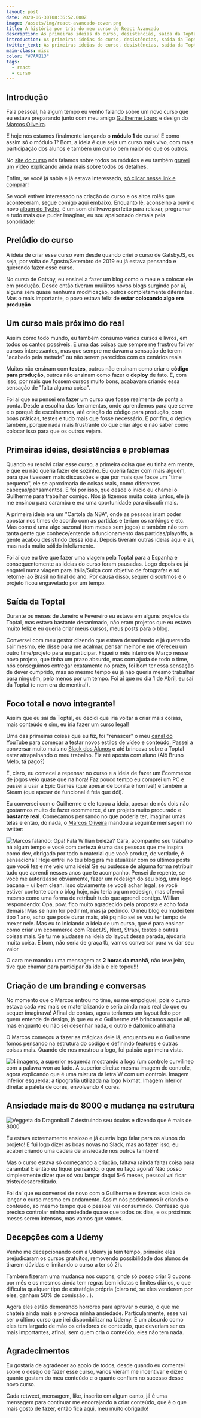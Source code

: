 ```yaml
---
layout: post
date: 2020-06-30T08:36:52.000Z
image: /assets/img/react-avancado-cover.png
title: A história por trás do meu curso de React Avançado
description: As primeiras ideias do curso, desistências, saída da Toptal e reinicio de tudo!
introduction: As primeiras ideias do curso, desistências, saída da Toptal e reinicio de tudo!
twitter_text: As primeiras ideias do curso, desistências, saída da Toptal e reinicio de tudo!
main-class: misc
color: "#7AAB13"
tags:
  - react
  - curso
---
```

## Introdução

Fala pessoal, há algum tempo eu venho falando sobre um novo curso que eu estava preparando junto com meu amigo [Guilherme Louro](https://twitter.com/guilhermelouro) e design do [Marcos Oliveira](https://twitter.com/vmaarcosp).

E hoje nós estamos finalmente lançando o **módulo 1** do curso! E como assim só o módulo 1? Bom, a ideia é que seja um curso mais vivo, com mais participação dos alunos e também um curso bem maior do que os outros.

No [site do curso](https://reactavancado.com.br/) nós falamos sobre todos os módulos e eu também [gravei um vídeo](https://youtu.be/zrx9kTHU-8Y) explicando ainda mais sobre todos os detalhes.

Enfim, se você já sabia e já estava interessado, [só clicar nesse link e comprar](https://www.udemy.com/course/react-avancado/?couponCode=MODULO1)!

Se você estiver interessado na criação do curso e os altos rolês que aconteceram, segue comigo aqui embaixo. Enquanto lê, aconselho a ouvir o novo [album do Tycho](https://open.spotify.com/album/3uqx22ScaYQujWq2lBvXuQ?si=CMvxg3p-SQqADx4ffbPw_Q), é um som chillwave perfeito para relaxar, programar e tudo mais que puder imaginar, eu sou apaixonado demais pela sonoridade!

## Prelúdio do curso

A ideia de criar esse curso vem desde quando criei o curso de GatsbyJS, ou seja, por volta de Agosto/Setembro de 2019 eu já estava pensando e querendo fazer esse curso. 

No curso de Gatsby, eu ensinei a fazer um blog como o meu e a colocar ele em produção. Desde então tiveram muiiiitos novos blogs surgindo por aí, alguns sem quase nenhuma modificação, outros completamente diferentes. Mas o mais importante, o povo estava feliz de **estar colocando algo em produção**

## Um curso mais próximo do real

Assim como todo mundo, eu também consumo vários cursos e livros, em todos os cantos possíveis. E uma das coisas que sempre me frustrou foi ver cursos interessantes, mas que sempre me davam a sensação de terem "acabado pela metade" ou não serem parecidos com os cenários reais.

Muitos não ensinam com **testes**, outros não ensinam como criar o **código para produção**, outros não ensinam como fazer o **deploy** de fato. E, com isso, por mais que fossem cursos muito bons, acabavam criando essa sensação de "falta alguma coisa". 

Foi aí que eu pensei em fazer um curso que fosse realmente de ponta a ponta. Desde a escolha das ferramentas, onde aprendemos para que serve e o porquê de escolhermos, até criação do código para produção, com boas práticas, testes e tudo mais que fosse necessário. E por fim, o deploy também, porque nada mais frustrante do que criar algo e não saber como colocar isso para que os outros vejam.

## Primeiras ideias, desistências e problemas

Quando eu resolvi criar esse curso, a primeira coisa que eu tinha em mente, é que eu não queria fazer ele sozinho. Eu queria fazer com mais alguém, para que tivessem mais discussões e que por mais que fosse um "time pequeno", ele se aproximaria de coisas reais, como diferentes cabeças/pensamentos. E foi por isso, que desde o início eu chamei o Guilherme para trabalhar comigo. Nós já fizemos muita coisa juntos, ele já me ensinou para caramba e era uma oportunidade para discutir mais.

A primeira ideia era um "Cartola da NBA", onde as pessoas iriam poder apostar nos times de acordo com as partidas e teriam os rankings e etc. Mas como é uma algo sazonal (tem meses sem jogos) e também não tem tanta gente que conhece/entende o funcionamento das partidas/playoffs, a gente acabou desistindo dessa ideia. Depois tiveram outras ideias aqui e ali, mas nada muito sólido infelizmente.

Foi aí que eu tive que fazer uma viagem pela Toptal para a Espanha e consequentemente as ideias do curso foram pausadas. Logo depois eu já engatei numa viagem para Itália/Suiça com objetivo de fotografar e só retornei ao Brasil no final do ano. Por causa disso, sequer discutimos e o projeto ficou engavetado por um tempo.

## Saída da Toptal

Durante os meses de Janeiro e Fevereiro eu estava em alguns projetos da Toptal, mas estava bastante desanimado, não eram projetos que eu estava muito feliz e eu queria criar meus cursos, meus posts para o blog.

Conversei com meu gestor dizendo que estava desanimado e já querendo sair mesmo, ele disse para me acalmar, pensar melhor e me ofereceu um outro time/projeto para eu participar. Fiquei o mês inteiro de Março nesse novo projeto, que tinha um prazo absurdo, mas com ajuda de todo o time, nós conseguimos entregar exatamente no prazo, foi bom ter essa sensação de dever cumprido, mas ao mesmo tempo eu já não queria mesmo trabalhar para ninguém, pelo menos por um tempo. Foi aí que no dia 1 de Abril, eu saí da Toptal (e nem era de mentira!). 

## Foco total e novo integrante!

Assim que eu saí da Toptal, eu decidi que iria voltar a criar mais coisas, mais conteúdo e sim, eu iria fazer um curso legal! 

Uma das primeiras coisas que eu fiz, foi "renascer" o meu [canal do YouTube](https://www.youtube.com/WillianJustenCursos) para começar a testar novos estilos de vídeo e conteúdo. Passei a conversar muito mais no [Slack dos Alunos](https://slack-willianjusten.herokuapp.com/) e até brincava sobre a Toptal estar atrapalhando o meu trabalho. Fiz até aposta com aluno (Alô Bruno Melo, tá pago?)

E, claro, eu comecei a repensar no curso e a ideia de fazer um Ecommerce de jogos veio quase que na hora! Faz pouco tempo eu comprei um PC e passei a usar a Epic Games (que apesar de bonita é horrível) e também a Steam (que apesar de funcional é feia que dói).

Eu conversei com o Guilherme e ele topou a ideia, apesar de nós dois não gostarmos muito de fazer ecommerce, é um projeto muito procurado e **bastante real**. Começamos pensando no que poderia ter, imaginar umas telas e então, do nada, o [Marcos Oliveira](https://twitter.com/vmaarcosp) mandou a seguinte mensagem no twitter:

![Marcos falando: Opa! Fala Willian beleza? Cara, acompanho seu trabalho há algum tempo e você com certeza é uma das pessoas que me inspira como dev, obrigado por todo o material que você produz, de verdade, é sensacional! Hoje entrei no teu blog pra me atualizar com os últimos posts que você fez e me veio uma ideia! Se eu pudesse de alguma forma retribuir tudo que aprendi nesses anos que te acompanho. Pensei de repente, se você me autorizasse obviamente, fazer um redesign do seu blog, uma logo bacana + ui bem clean. Isso obviamente se você achar legal, se você estiver contente com o blog hoje, não teria pq um redesign, mas ofereci mesmo como uma forma de retribuir tudo que aprendi contigo. Willian respondendo: Opa, pow, fico muito agradecido pela proposta e acho foda demais! Mas se num for pedir mt, mas já pedindo. O meu blog eu mudei tem tipo 1 ano, acho que pode durar mais, até pq não sei se vou ter tempo de mexer nele. Mas eu to iniciando a ideia de um curso, que é para ensinar como criar um ecommerce com ReactJS, Next, Strapi, testes e outras coisas mais. Se tu me ajudasse na ideia do layout dessa parada, ajudaria muita coisa. E bom, não seria de graça tb, vamos conversar para vc dar seu valor](/assets/img/conversa-twitter.png)

O cara me mandou uma mensagem as **2 horas da manhã**, não teve jeito, tive que chamar para participar da ideia e ele topou!!!

## Criação de um branding e conversas

No momento que o Marcos entrou no time, eu me empolguei, pois o curso estava cada vez mais se materializando e seria ainda mais real do que eu sequer imaginava! Afinal de contas, agora teríamos um layout feito por quem entende de design, já que eu e o Guilherme até brincamos aqui e ali, mas enquanto eu não sei desenhar nada, o outro é daltônico ahhaha

O Marcos começou a fazer as mágicas dele lá, enquanto eu e o Guilherme fomos pensando na estrutura do código e definindo features e outras coisas mais. Quando ele nos mostrou a logo, foi paixão a primeira vista.

![4 imagens, a superior esquerda mostrando a logo (um controle curvilineo com a palavra won ao lado. A superior direita: mesma imagem do controle, agora explicando que é uma mistura da letra W com um controle. Imagem inferior esquerda: a tipografia utilizada na logo Nixmat. Imagem inferior direita: a paleta de cores, envolvendo 4 cores.](/assets/img/branding.png)

## Ansiedade mais de 8000 e mudança na estrutura

![Veggeta do Dragonball Z destruindo seu óculos e dizendo que é mais de 8000](/assets/img/more-8000.jpg)

Eu estava extremamente ansioso e já queria logo falar para os alunos do projeto! E fui logo dizer as boas novas no Slack, mas ao fazer isso, eu acabei criando uma cadeia de ansiedade nos outros também!

Mas o curso estava só começando a criação, faltava (ainda falta) coisa para caramba! E então eu fiquei pensando, o que eu faço agora? Não posso simplesmente dizer que só vou lançar daqui 5-6 meses, pessoal vai ficar triste/desacreditado. 

Foi daí que eu conversei de novo com o Guilherme e tivemos essa ideia de lançar o curso mesmo em andamento. Assim nós poderíamos ir criando o conteúdo, ao mesmo tempo que o pessoal vai consumindo. Confesso que preciso controlar minha ansiedade quase que todos os dias, e os próximos meses serem intensos, mas vamos que vamos.

## Decepções com a Udemy

Venho me decepcionando com a Udemy já tem tempo, primeiro eles prejudicaram os cursos gratuitos, removendo possibilidade dos alunos de tirarem dúvidas e limitando o curso a ter só 2h. 

Também fizeram uma mudança nos cupons, onde só posso criar 3 cupons por mês e os mesmos ainda tem regras bem idiotas e limites diários, o que dificulta qualquer tipo de estratégia própria (claro né, se eles venderem por eles, ganham 50% de comissão...).

Agora eles estão demorando horrores para aprovar o curso, o que me chateia ainda mais e provoca minha ansiedade. Particularmente, esse vai ser o último curso que irei disponibilizar na Udemy. É um absurdo como eles tem largado de mão os criadores de conteúdo, que deveriam ser os mais importantes, afinal, sem quem cria o conteúdo, eles não tem nada.

## Agradecimentos

Eu gostaria de agradecer ao apoio de todos, desde quando eu comentei sobre o desejo de fazer esse curso, vários vieram me incentivar e dizer o quanto gostam do meu conteúdo e o quanto confiam no sucesso desse novo curso.

Cada retweet, mensagem, like, inscrito em algum canto, já é uma mensagem para continuar me encorajando a criar conteúdo, que é o que mais gosto de fazer, então fica aqui, meu muito obrigado!



